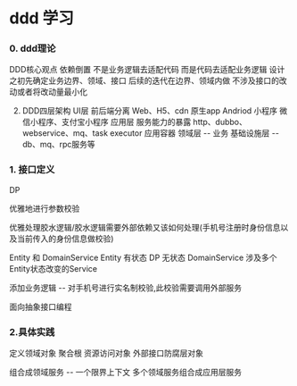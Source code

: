 # ddd 学习

### 0. ddd理论

DDD核心观点 依赖倒置
    不是业务逻辑去适配代码 而是代码去适配业务逻辑
    设计之初先确定业务边界、领域、接口 后续的迭代在边界、领域内做 不涉及接口的改动或者将改动量最小化

2. DDD四层架构
UI层
    前后端分离 Web、H5、cdn
    原生app   Andriod
    小程序    微信小程序、支付宝小程序
应用层
    服务能力的暴露 http、dubbo、webservice、mq、task executor
    应用容器
领域层    -- 业务
基础设施层 -- db、mq、rpc服务等


### 1. 接口定义

DP

优雅地进行参数校验 

优雅处理胶水逻辑/胶水逻辑需要外部依赖又该如何处理(手机号注册时身份信息以及当前传入的身份信息做校验)

Entity 和 DomainService
Entity 有状态 DP 无状态
DomainService 涉及多个Entity状态改变的Service

添加业务逻辑 -- 对手机号进行实名制校验,此校验需要调用外部服务

面向抽象接口编程

### 2.具体实践

定义领域对象
聚合根
资源访问对象
外部接口防腐层对象

组合成领域服务 -- 一个限界上下文
多个领域服务组合成应用层服务